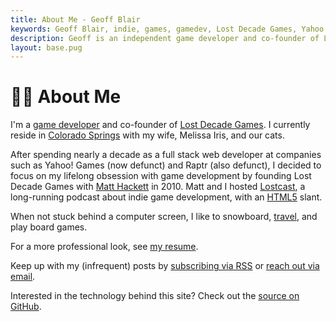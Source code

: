 ```yaml
---
title: About Me - Geoff Blair
keywords: Geoff Blair, indie, games, gamedev, Lost Decade Games, Yahoo!, Raptr, snowboarding, full stack web developer, html5, css3, javascript
description: Geoff is an independent game developer and co-founder of Lost Decade Games.
layout: base.pug
---
```


# 👨‍💻 About Me

I'm a [game developer](/games/) and co-founder of [Lost Decade Games](http://www.lostdecadegames.com). I currently reside in [Colorado Springs](https://en.wikipedia.org/wiki/Colorado_Springs%2C_Colorado) with my wife, Melissa Iris, and our cats.

After spending nearly a decade as a full stack web developer at companies such as Yahoo! Games (now defunct) and Raptr (also defunct), I decided to focus on my lifelong obsession with game development by founding Lost Decade Games with [Matt Hackett](http://www.richtaur.com) in 2010. Matt and I hosted [Lostcast](http://www.lostdecadegames.com/lostcast/episodes/), a long-running podcast about indie game development, with an [HTML5](https://en.wikipedia.org/wiki/HTML5) slant.

When not stuck behind a computer screen, I like to snowboard, [travel](/blog/new-zealand-2014-day-1/), and play board games.

For a more professional look, see [my resume](/resume/).

Keep up with my (infrequent) posts by [subscribing via RSS](/feed.xml) or [reach out via email](mailto:geoff@mousepox.io).

Interested in the technology behind this site? Check out the [source on GitHub](https://github.com/geoffb/www.geoffblair.com).
